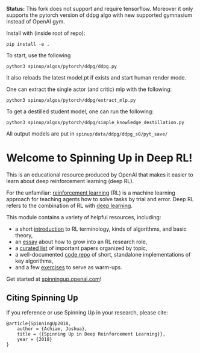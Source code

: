 **Status:** This fork does not support and require tensorflow. Moreover it only supports the pytorch version of ddpg algo with new supported gymnasium instead of OpenAI gym.

Install with (inside root of repo):
```
pip install -e .
```

To start, use the following
```
python3 spinup/algos/pytorch/ddpg/ddpg.py
```

It also reloads the latest model.pt if exists and start human render mode.

One can extract the single actor (and critic) mlp with the following:

```
python3 spinup/algos/pytorch/ddpg/extract_mlp.py
```

To get a destilled student model, one can run the following:

```
python3 spinup/algos/pytorch/ddpg/simple_knowledge_destillation.py
```

All output models are put in `spinup/data/ddpg/ddpg_s0/pyt_save/`

Welcome to Spinning Up in Deep RL! 
==================================

This is an educational resource produced by OpenAI that makes it easier to learn about deep reinforcement learning (deep RL).

For the unfamiliar: [reinforcement learning](https://en.wikipedia.org/wiki/Reinforcement_learning) (RL) is a machine learning approach for teaching agents how to solve tasks by trial and error. Deep RL refers to the combination of RL with [deep learning](http://ufldl.stanford.edu/tutorial/).

This module contains a variety of helpful resources, including:

- a short [introduction](https://spinningup.openai.com/en/latest/spinningup/rl_intro.html) to RL terminology, kinds of algorithms, and basic theory,
- an [essay](https://spinningup.openai.com/en/latest/spinningup/spinningup.html) about how to grow into an RL research role,
- a [curated list](https://spinningup.openai.com/en/latest/spinningup/keypapers.html) of important papers organized by topic,
- a well-documented [code repo](https://github.com/openai/spinningup) of short, standalone implementations of key algorithms,
- and a few [exercises](https://spinningup.openai.com/en/latest/spinningup/exercises.html) to serve as warm-ups.

Get started at [spinningup.openai.com](https://spinningup.openai.com)!


Citing Spinning Up
------------------

If you reference or use Spinning Up in your research, please cite:

```
@article{SpinningUp2018,
    author = {Achiam, Joshua},
    title = {{Spinning Up in Deep Reinforcement Learning}},
    year = {2018}
}
```

